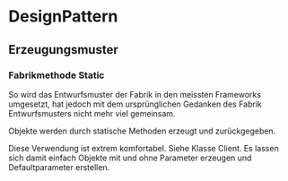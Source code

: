 # DesignPattern
## Erzeugungsmuster
### Fabrikmethode Static

So wird das Entwurfsmuster der Fabrik in den meissten Frameworks umgesetzt, hat jedoch mit dem ursprünglichen Gedanken des Fabrik Entwurfsmusters nicht mehr viel gemeinsam.

Objekte werden durch statische Methoden erzeugt und zurückgegeben.

Diese Verwendung ist extrem komfortabel. Siehe Klasse Client. Es lassen sich damit einfach Objekte mit und ohne Parameter erzeugen und Defaultparameter erstellen.